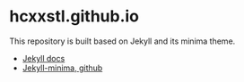 # hcxxstl.github.io

This repository is built based on Jekyll and its minima theme.

* [Jekyll docs](https://jekyllrb.com/docs/)
* [Jekyll-minima, github](https://github.com/jekyll/minima)
